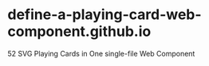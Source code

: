 # define-a-playing-card-web-component.github.io
52 SVG Playing Cards in One single-file Web Component
